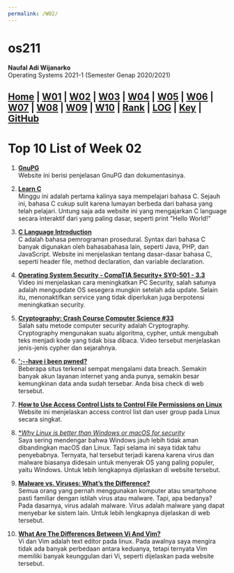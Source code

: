 ```yaml
---
permalink: /W02/
---
```

# os211

**Naufal Adi Wijanarko**<br>
Operating Systems 2021-1 (Semester Genap 2020/2021)


[Home](https://naufaladi35.github.io/os211/) |
[W01](https://naufaladi35.github.io/os211/W01/) |
[W02](https://naufaladi35.github.io/os211/W02/) |
[W03](https://naufaladi35.github.io/os211/W03/) |
[W04](https://naufaladi35.github.io/os211/W04/) |
[W05](https://naufaladi35.github.io/os211/W05/) |
[W06](https://naufaladi35.github.io/os211/W06/) |
[W07](https://naufaladi35.github.io/os211/W07/) |
[W08](https://naufaladi35.github.io/os211/W08/) |
[W09](https://naufaladi35.github.io/os211/W09/) |
[W10](https://naufaladi35.github.io/os211/W10/) |
[Rank](https://naufaladi35.github.io/os211/TXT/myrank.txt) |
[LOG](https://naufaladi35.github.io/os211/TXT/mylog.txt) |
[Key](https://naufaladi35.github.io/os211/TXT/mypubkey.txt) |
[GitHub](https://github.com/naufaladi35/os211)
---
# Top 10 List of Week 02

1. [**GnuPG**](https://gnupg.org/)<br>
    Website ini berisi penjelasan GnuPG dan dokumentasinya.
    
2. [**Learn C**](https://www.learn-c.org/)<br>
    Minggu ini adalah pertama kalinya saya mempelajari bahasa C. Sejauh ini, bahasa C cukup sulit karena lumayan berbeda dari bahasa yang telah pelajari. Untung saja ada website ini yang mengajarkan C language secara interaktif dari yang paling dasar, seperti print "Hello World!"
    
3. [**C Language Introduction**](https://www.geeksforgeeks.org/c-language-set-1-introduction/)<br>
    C adalah bahasa pemrograman prosedural. Syntax dari bahasa C banyak digunakan oleh bahasabahasa lain, seperti Java, PHP, dan JavaScript. Website ini menjelaskan tentang dasar-dasar bahasa C, seperti header file, method declaration, dan variable declaration.
    
4. [**Operating System Security - CompTIA Security+ SY0-501 - 3.3**](https://www.youtube.com/watch?v=fAhvVqw_dus)<br>
    Video ini menjelaskan cara meningkatkan PC Security, salah satunya adalah mengupdate OS sesegera mungkin setelah ada update. Selain itu, menonaktifkan service yang tidak diperlukan juga berpotensi meningkatkan security.
    
5. [**Cryptography: Crash Course Computer Science #33**](https://www.youtube.com/watch?v=jhXCTbFnK8o)<br>
    Salah satu metode computer security adalah Cryptography. Cryptography mengunakan suatu algoritma, cypher, untuk mengubah teks menjadi kode yang tidak bisa dibaca. Video tersebut menjelaskan jenis-jenis cypher dan sejarahnya.
    
6. [**';--have i been pwned?**](https://haveibeenpwned.com/)<br>
    Beberapa situs terkenal sempat mengalami data breach. Semakin banyak akun layanan internet yang anda punya, semakin besar kemungkinan data anda sudah tersebar. Anda bisa check di web tersebut.
    
7. [**How to Use Access Control Lists to Control File Permissions on Linux**](https://www.maketecheasier.com/use-access-control-lists-control-file-permissions-linux/)<br>
    Website ini menjelaskan access control list dan user group pada Linux secara singkat.
    
8. [**Why Linux is better than Windows or macOS for security*](https://www.computerworld.com/article/3252823/why-linux-is-better-than-windows-or-macos-for-security.html)<br>
    Saya sering mendengar bahwa Windows jauh lebih tidak aman dibandingkan macOS dan Linux. Tapi selama ini saya tidak tahu penyebabnya. Ternyata, hal tersebut terjadi karena karena virus dan malware biasanya didesain untuk menyerak OS yang paling populer, yaitu Windows. Untuk lebih lengkapnya dijelaskan di website tersebut.
    
9. [**Malware vs. Viruses: What’s the Difference?**](https://www.avast.com/c-malware-vs-virus#topic-1)<br>
    Semua orang yang pernah menggunakan komputer atau smartphone pasti familiar dengan istilah virus atau malware. Tapi, apa bedanya? Pada dasarnya, virus adalah malware. Virus adalah malware yang dapat menyebar ke sistem lain. Untuk lebih lengkapnya dijelaskan di web tersebut.

10. [**What Are The Differences Between Vi And Vim?**](https://www.shell-tips.com/linux/vi-vs-vim/)<br>
    Vi dan Vim adalah text editor pada linux. Pada awalnya saya mengira tidak ada banyak perbedaan antara keduanya, tetapi ternyata Vim memiliki banyak keunggulan dari Vi, seperti dijelaskan pada website tersebut.


